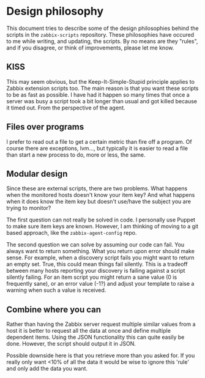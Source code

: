 # Design philosophy
This document tries to describe some of the design philosophies behind the
scripts in the `zabbix-scripts` repository.
These philosophies have occured to me while writing, and updating, the scripts.
By no means are they "rules", and if you disagree, or think of improvements,
please let me know.

## KISS
This may seem obvious, but the Keep-It-Simple-Stupid principle applies to
Zabbix extension scripts too. The main reason is that you want these scripts
to be as fast as possible. I have had it happen so many times that once a
server was busy a script took a bit longer than usual and got killed because it
timed out. From the perspective of the agent.

## Files over programs
I prefer to read out a file to get a certain metric than fire off a program. Of
course there are exceptions, lvm..., but typically it is easier to read a file
than start a new process to do, more or less, the same.

## Modular design
Since these are external scripts, there are two problems. What happens when the
monitored hosts doesn't know your item key? And what happens when it does know
the item key but doesn't use/have the subject you are trying to monitor?

The first question can not really be solved in code. I personally use Puppet to
make sure item keys are known. However, I am thinking of moving to a git based
approach, like the `zabbix-agent-config` repo.

The second question we can solve by assuming our code can fail. You always want
to return something. What you return upon error should make sense. For example,
when a discovery script fails you might want to return an empty set. True, this
could mean things fail silently. This is a tradeoff between many hosts
reporting your discovery is failing against a script silently failing.
For an item script you might return a sane value (0 is frequently sane), or an
error value (-1?) and adjust your template to raise a warning when such a value
is received.

## Combine where you can
Rather than having the Zabbix server request multiple similar values from a
host it is better to request all the data at once and define multiple dependent
items. Using the JSON functionality this can quite easily be done. However, the
script should output it in JSON.

Possible downside here is that you retrieve more than you asked for. If you
really only want <10% of all the data it would be wise to ignore this 'rule'
and only add the data you want.
